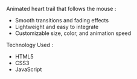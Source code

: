Animated heart trail that follows the mouse :
- Smooth transitions and fading effects
- Lightweight and easy to integrate
- Customizable size, color, and animation speed


Technology Used : 
- HTML5
- CSS3
- JavaScript 
